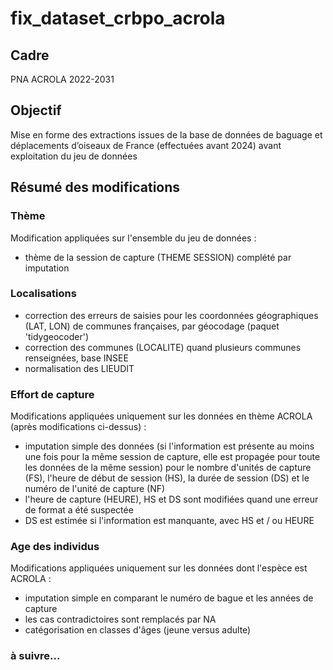 # fix_dataset_crbpo_acrola

## Cadre
PNA ACROLA 2022-2031

## Objectif
Mise en forme des extractions issues de la base de données de baguage et déplacements d’oiseaux de France (effectuées avant 2024) avant exploitation du jeu de données

## Résumé des modifications
### Thème
Modification appliquées sur l'ensemble du jeu de données : 
- thème de la session de capture (THEME SESSION) complété par imputation

### Localisations
- correction des erreurs de saisies pour les coordonnées géographiques (LAT, LON) de communes françaises, par géocodage (paquet 'tidygeocoder')
- correction des communes (LOCALITE) quand plusieurs communes renseignées, base INSEE
- normalisation des LIEUDIT

### Effort de capture
Modifications appliquées uniquement sur les données en thème ACROLA (après modifications ci-dessus) :
- imputation simple des données (si l'information est présente au moins une fois pour la même session de capture, elle est propagée pour toute les données de la même session) pour le nombre d'unités de capture (FS), l'heure de début de session (HS), la durée de session (DS) et le numéro de l'unité de capture (NF)
- l'heure de capture (HEURE), HS et DS sont modifiées quand une erreur de format a été suspectée
- DS est estimée si l'information est manquante, avec HS et / ou HEURE

### Age des individus
Modifications appliquées uniquement sur les données dont l'espèce est ACROLA :
- imputation simple en comparant le numéro de bague et les années de capture
- les cas contradictoires sont remplacés par NA
- catégorisation en classes d'âges (jeune versus adulte)

### à suivre...
